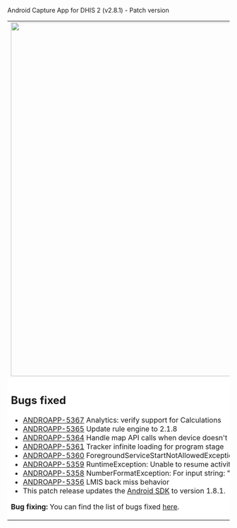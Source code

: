 Android Capture App for DHIS 2 (v2.8.1) - Patch version
<table>
<tr> 
<td> 
<img src="https://s3-eu-west-1.amazonaws.com/content.dhis2.org/dhis2-android/android-chrome-384x384.png" width="800"> 
</td> 
<td>
This is a patch version of the DHIS2 Android App It builds upon the last version including bug fixes that couldn't wait to the next version. It includes no functional improvements neither changes in the User Interface. It means that yours users can update without experiencing any change in the UI. 
</td>
</tr> 
<tr> 
<td colspan="2" bgcolor="white">

## Bugs fixed
* [ANDROAPP-5367](https://dhis2.atlassian.net/browse/ANDROAPP-5367) Analytics: verify support for Calculations
* [ANDROAPP-5365](https://dhis2.atlassian.net/browse/ANDROAPP-5365) Update rule engine to 2.1.8
* [ANDROAPP-5364](https://dhis2.atlassian.net/browse/ANDROAPP-5364) Handle map API calls when device doesn't have internet access but can access the dhis server
* [ANDROAPP-5361](https://dhis2.atlassian.net/browse/ANDROAPP-5361) Tracker infinite loading for program stage
* [ANDROAPP-5360](https://dhis2.atlassian.net/browse/ANDROAPP-5360) ForegroundServiceStartNotAllowedException
* [ANDROAPP-5359](https://dhis2.atlassian.net/browse/ANDROAPP-5359) RuntimeException: Unable to resume activity
* [ANDROAPP-5358](https://dhis2.atlassian.net/browse/ANDROAPP-5358) NumberFormatException: For input string: "No"
* [ANDROAPP-5356](https://dhis2.atlassian.net/browse/ANDROAPP-5356) LMIS back miss behavior
* This patch release updates the [Android SDK](https://github.com/dhis2/dhis2-android-sdk) to version 1.8.1.

**Bug fixing:** You can find the list of bugs fixed [here](https://dhis2.atlassian.net/issues/?filter=10417).

</td>
</tr>
</table>